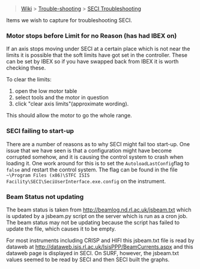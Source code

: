 > [Wiki](Home) > [Trouble-shooting](trouble-shooting-pages) > [SECI Troubleshooting](SECI-Troubleshooting)

Items we wish to capture for troubleshooting SECI.

### Motor stops before Limit for no Reason (has had IBEX on)

If an axis stops moving under SECI at a certain place which is not near the limits it is possible that the soft limits have got set in the controller. These can be set by IBEX so if you have swapped back from IBEX it is worth checking these.

To clear the limits:

1. open the low motor table
1. select tools and the motor in question 
1. click "clear axis limits"(approximate wording). 

This should allow the motor to go the whole range.


### SECI failing to start-up

There are a number of reasons as to why SECI might fail too start-up. One issue that we have seen is that a configuration might have become corrupted somehow, and it is causing the control system to crash when loading it. One work around for this is to set the `AutoloadLastConfig`flag to `false` and restart the control system. The flag can be found in the file `~\Program Files (x86)\STFC ISIS Facility\SECI\SeciUserInterface.exe.config` on the instrument.

### Beam Status not updating 

The beam status is taken from http://beamlog.nd.rl.ac.uk/jsbeam.txt which is updated by a jsbeam.py script on the server which is run as a cron job. The beam status may not be updating because the script has failed to update the file, which causes it to be empty.

For most instruments including CRISP and HIFI this jsbeam.txt file is read by dataweb at http://dataweb.isis.rl.ac.uk/IsisPPP/BeamCurrents.aspx and this dataweb page is displayed in SECI. On SURF, however, the jsbeam.txt values seemed to be read by SECI and then SECI built the graphs.